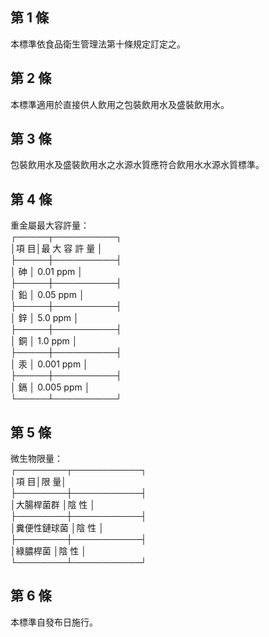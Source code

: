 第 1 條
-------
本標準依食品衛生管理法第十條規定訂定之。

第 2 條
-------
本標準適用於直接供人飲用之包裝飲用水及盛裝飲用水。

第 3 條
-------
包裝飲用水及盛裝飲用水之水源水質應符合飲用水水源水質標準。

第 4 條
-------
重金屬最大容許量：  
┌─────┬──────────┐  
│項      目│最  大  容  許  量  │  
├─────┼──────────┤  
│    砷    │  0.01 ppm          │  
├─────┼──────────┤  
│    鉛    │  0.05 ppm          │  
├─────┼──────────┤  
│    鋅    │  5.0 ppm           │  
├─────┼──────────┤  
│    銅    │  1.0 ppm           │  
├─────┼──────────┤  
│    汞    │  0.001 ppm         │  
├─────┼──────────┤  
│    鎘    │  0.005 ppm         │  
└─────┴──────────┘

第 5 條
-------
微生物限量：  
┌────────┬───────────┐  
│項            目│限                  量│  
├────────┼───────────┤  
│大腸桿菌群      │陰   性               │  
├────────┼───────────┤  
│糞便性鏈球菌    │陰   性               │  
├────────┼───────────┤  
│綠膿桿菌        │陰   性               │  
└────────┴───────────┘

第 6 條
-------
本標準自發布日施行。

